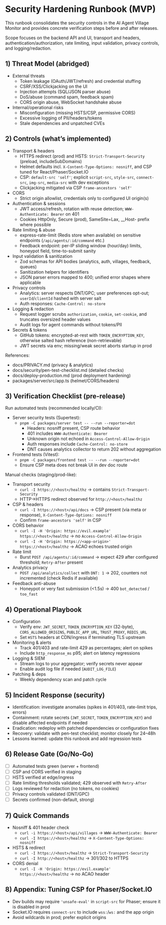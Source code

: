 # Security Hardening Runbook (MVP)

This runbook consolidates the security controls in the AI Agent Village Monitor and provides concrete verification steps before and after releases.

Scope focuses on the backend API and UI, transport and headers, authentication/authorization, rate limiting, input validation, privacy controls, and logging/redaction.

## 1) Threat Model (abridged)

- External threats
  - Token leakage (OAuth/JWT/refresh) and credential stuffing
  - CSRF/XSS/Clickjacking on the UI
  - Injection attempts (SQL/JSON parser abuse)
  - DoS/abuse (command spam, feedback spam)
  - CORS origin abuse, WebSocket handshake abuse
- Internal/operational risks
  - Misconfiguration (missing HSTS/CSP, permissive CORS)
  - Excessive logging of PII/headers/tokens
  - Stale dependencies and unpatched CVEs

## 2) Controls (what’s implemented)

- Transport & headers
  - HTTPS redirect (prod) and HSTS: `Strict-Transport-Security` (preload, includeSubDomains)
  - Helmet defaults incl. `X-Content-Type-Options: nosniff`, and CSP tuned for React/Phaser/Socket.IO
  - CSP: `default-src 'self'`; explicit `script-src`, `style-src`, `connect-src`, `img-src`, `media-src` with dev exceptions
  - Clickjacking mitigated via CSP `frame-ancestors 'self'`
- CORS
  - Strict origin allowlist, credentials only to configured UI origin(s)
- Authentication & sessions
  - JWT access/refresh, rotation with reuse detection; `WWW-Authenticate: Bearer` on 401
  - Cookies HttpOnly, Secure (prod), SameSite=Lax, \_\_Host- prefix where possible
- Rate limiting & abuse
  - express-rate-limit (Redis store when available) on sensitive endpoints (`/api/agents/:id/command` etc.)
  - Feedback endpoint: per-IP sliding window (hour/day) limits, honeypot field, time-to-submit sanity
- Input validation & sanitization
  - Zod schemas for API bodies (analytics, auth, villages, feedback, queues)
  - Sanitization helpers for identifiers
  - JSON parser errors mapped to 400; unified error shapes where applicable
- Privacy controls
  - Analytics: server respects DNT/GPC; user preferences opt-out; `userId`/`clientId` hashed with server salt
  - Auth responses: `Cache-Control: no-store`
- Logging & redaction
  - Request logger scrubs `authorization`, `cookie`, `set-cookie`, and truncates oversized header values
  - Audit logs for agent commands without tokens/PII
- Secrets & tokens
  - GitHub tokens: encrypted-at-rest with `TOKEN_ENCRYPTION_KEY`, otherwise salted hash reference (non-retrievable)
  - JWT secrets via env; missing/weak secret aborts startup in prod

References:

- docs/PRIVACY.md (privacy & analytics)
- docs/security/pen-test-checklist.md (detailed checks)
- docs/deploy-production.md (prod deployment hardening)
- packages/server/src/app.ts (helmet/CORS/headers)

## 3) Verification Checklist (pre-release)

Run automated tests (recommended locally/CI):

- Server security tests (Supertest):
  - `pnpm -C packages/server test -- --run --reporter=dot`
    - Headers: nosniff present, CSP route behavior
    - 401 includes `WWW-Authenticate: Bearer`
    - Unknown origin not echoed in `Access-Control-Allow-Origin`
    - Auth responses include `Cache-Control: no-store`
    - DNT causes analytics collector to return 202 without aggregation
- Frontend tests (Vitest):
  - `pnpm -C packages/frontend test -- --run --reporter=dot`
  - Ensure CSP meta does not break UI in dev doc route

Manual checks (staging/prod-like):

- Transport security
  - `curl -I https://<host>/healthz` → contains `Strict-Transport-Security`
  - HTTP→HTTPS redirect observed for `http://<host>/healthz`
- CSP & headers
  - `curl -I https://<host>/api/docs` → CSP present (via meta or response), `X-Content-Type-Options: nosniff`
  - Confirm `frame-ancestors 'self'` in CSP
- CORS behavior
  - `curl -I -H 'Origin: https://evil.example' https://<host>/healthz` → no `Access-Control-Allow-Origin`
  - `curl -I -H 'Origin: https://<app-origin>' https://<host>/healthz` → ACAO echoes trusted origin
- Rate limit
  - Burst `POST /api/agents/:id/command` → expect 429 after configured threshold; `Retry-After` present
- Analytics privacy
  - `POST /api/analytics/collect` with `DNT: 1` → 202, counters not incremented (check Redis if available)
- Feedback anti-abuse
  - Honeypot or very fast submission (<1.5s) → 400 `bot_detected` / `too_fast`

## 4) Operational Playbook

- Configuration
  - Verify env: `JWT_SECRET`, `TOKEN_ENCRYPTION_KEY` (32-byte), `CORS_ALLOWED_ORIGINS`, `PUBLIC_APP_URL`, `TRUST_PROXY`, `REDIS_URL`
  - Set `HSTS` headers at CDN/ingress if terminating TLS upstream
- Monitoring & alerts
  - Track 401/403 and rate-limit 429 as percentages; alert on spikes
  - Include `http_response_ms` p95; alert on latency regressions
- Logging & SIEM
  - Stream logs to your aggregator; verify secrets never appear
  - Enable audit log file if needed (`AUDIT_LOG_FILE`)
- Patching & deps
  - Weekly dependency scan and patch cycle

## 5) Incident Response (security)

- Identification: investigate anomalies (spikes in 401/403, rate-limit trips, errors)
- Containment: rotate secrets (`JWT_SECRET`, `TOKEN_ENCRYPTION_KEY`) and disable affected endpoints if needed
- Eradication: redeploy with patched dependencies or configuration fixes
- Recovery: validate with pen-test checklist; monitor closely for 24–48h
- Lessons learned: update this runbook and add regression tests

## 6) Release Gate (Go/No‑Go)

- [ ] Automated tests green (server + frontend)
- [ ] CSP and CORS verified in staging
- [ ] HSTS verified at edge/ingress
- [ ] Rate limiting thresholds validated; 429 observed with `Retry-After`
- [ ] Logs reviewed for redaction (no tokens, no cookies)
- [ ] Privacy controls validated (DNT/GPC)
- [ ] Secrets confirmed (non-default, strong)

## 7) Quick Commands

- Nosniff & 401 header check
  - `curl -i https://<host>/api/villages` → `WWW-Authenticate: Bearer`
  - `curl -I https://<host>/healthz` → `X-Content-Type-Options: nosniff`
- HSTS & redirect
  - `curl -I https://<host>/healthz` → `Strict-Transport-Security`
  - `curl -I http://<host>/healthz` → 301/302 to HTTPS
- CORS denial
  - `curl -I -H 'Origin: https://evil.example' https://<host>/healthz` → no ACAO header

## 8) Appendix: Tuning CSP for Phaser/Socket.IO

- Dev builds may require `'unsafe-eval'` in `script-src` for Phaser; ensure it is disabled in prod
- Socket.IO requires `connect-src` to include `wss:`/`ws:` and the app origin
- Avoid wildcards in prod; prefer explicit origins
